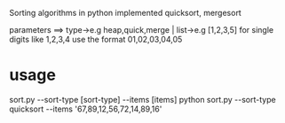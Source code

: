 Sorting algorithms in python
implemented quicksort, mergesort

parameters ==> type->e.g heap,quick,merge | list->e.g [1,2,3,5]
for single digits like 1,2,3,4 use the format 01,02,03,04,05

# usage 
sort.py --sort-type [sort-type] --items [items]
python sort.py --sort-type quicksort --items '67,89,12,56,72,14,89,16'
